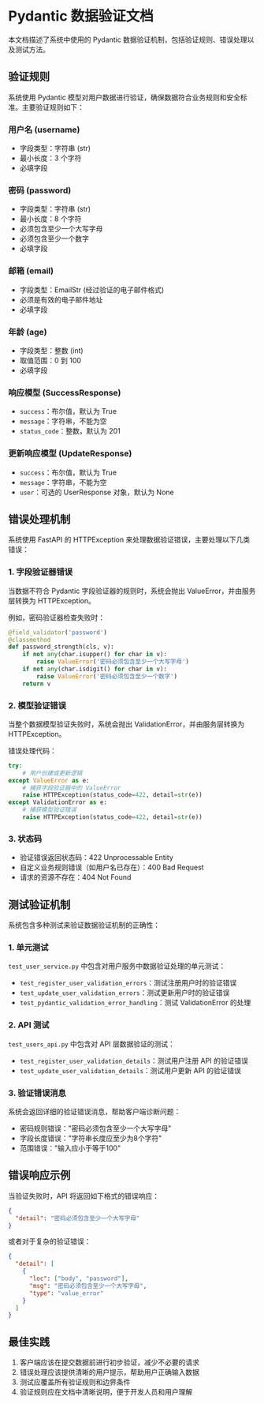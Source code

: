 # Pydantic 数据验证文档

本文档描述了系统中使用的 Pydantic 数据验证机制，包括验证规则、错误处理以及测试方法。

## 验证规则

系统使用 Pydantic 模型对用户数据进行验证，确保数据符合业务规则和安全标准。主要验证规则如下：

### 用户名 (username)
- 字段类型：字符串 (str)
- 最小长度：3 个字符
- 必填字段

### 密码 (password)
- 字段类型：字符串 (str)
- 最小长度：8 个字符
- 必须包含至少一个大写字母
- 必须包含至少一个数字
- 必填字段

### 邮箱 (email)
- 字段类型：EmailStr (经过验证的电子邮件格式)
- 必须是有效的电子邮件地址
- 必填字段

### 年龄 (age)
- 字段类型：整数 (int)
- 取值范围：0 到 100
- 必填字段

### 响应模型 (SuccessResponse)
- `success`：布尔值，默认为 True
- `message`：字符串，不能为空
- `status_code`：整数，默认为 201

### 更新响应模型 (UpdateResponse)
- `success`：布尔值，默认为 True
- `message`：字符串，不能为空
- `user`：可选的 UserResponse 对象，默认为 None

## 错误处理机制

系统使用 FastAPI 的 HTTPException 来处理数据验证错误，主要处理以下几类错误：

### 1. 字段验证器错误
当数据不符合 Pydantic 字段验证器的规则时，系统会抛出 ValueError，并由服务层转换为 HTTPException。

例如，密码验证器检查失败时：
```python
@field_validator('password')
@classmethod
def password_strength(cls, v):
    if not any(char.isupper() for char in v):
        raise ValueError('密码必须包含至少一个大写字母')
    if not any(char.isdigit() for char in v):
        raise ValueError('密码必须包含至少一个数字')
    return v
```

### 2. 模型验证错误
当整个数据模型验证失败时，系统会抛出 ValidationError，并由服务层转换为 HTTPException。

错误处理代码：
```python
try:
    # 用户创建或更新逻辑
except ValueError as e:
    # 捕获字段验证器中的 ValueError
    raise HTTPException(status_code=422, detail=str(e))
except ValidationError as e:
    # 捕获模型验证错误
    raise HTTPException(status_code=422, detail=str(e))
```

### 3. 状态码
- 验证错误返回状态码：422 Unprocessable Entity
- 自定义业务规则错误（如用户名已存在）：400 Bad Request
- 请求的资源不存在：404 Not Found

## 测试验证机制

系统包含多种测试来验证数据验证机制的正确性：

### 1. 单元测试
`test_user_service.py` 中包含对用户服务中数据验证处理的单元测试：
- `test_register_user_validation_errors`：测试注册用户时的验证错误
- `test_update_user_validation_errors`：测试更新用户时的验证错误
- `test_pydantic_validation_error_handling`：测试 ValidationError 的处理

### 2. API 测试
`test_users_api.py` 中包含对 API 层数据验证的测试：
- `test_register_user_validation_details`：测试用户注册 API 的验证错误
- `test_update_user_validation_details`：测试用户更新 API 的验证错误

### 3. 验证错误消息
系统会返回详细的验证错误消息，帮助客户端诊断问题：
- 密码规则错误："密码必须包含至少一个大写字母"
- 字段长度错误："字符串长度应至少为8个字符"
- 范围错误："输入应小于等于100"

## 错误响应示例

当验证失败时，API 将返回如下格式的错误响应：

```json
{
  "detail": "密码必须包含至少一个大写字母"
}
```

或者对于复杂的验证错误：

```json
{
  "detail": [
    {
      "loc": ["body", "password"],
      "msg": "密码必须包含至少一个大写字母",
      "type": "value_error"
    }
  ]
}
```

## 最佳实践

1. 客户端应该在提交数据前进行初步验证，减少不必要的请求
2. 错误处理应该提供清晰的用户提示，帮助用户正确输入数据
3. 测试应覆盖所有验证规则和边界条件
4. 验证规则应在文档中清晰说明，便于开发人员和用户理解 